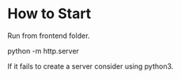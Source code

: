 # How to Start

Run from frontend folder.

python -m http.server 

If it fails to create a server consider using python3.
